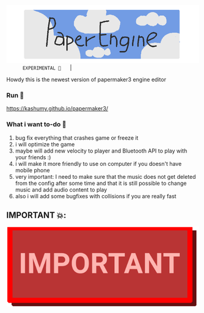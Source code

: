 ![Papermaker](https://raw.githubusercontent.com/Kashumy/assets/main/papermaker.png)
&nbsp;&nbsp;  &nbsp; &nbsp;&nbsp;&nbsp;    ` EXPERIMENTAL 🌺` &nbsp;&nbsp;&nbsp;&nbsp;   |


Howdy this is the newest version of papermaker3 engine editor
### Run 🌱
https://kashumy.github.io/papermaker3/
### What i want to-do 🌵
1. bug fix everything that crashes game or freeze it
2. i will optimize the game
3. maybe will add new velocity to player and Bluetooth API to play with your friends :)
4. i will make it more friendly to use on computer if you doesn't have mobile phone
5.  very important: I need to make sure that the music does not get deleted from the config after some time and that it is still possible to change music and add audio content to play
6.  also i will add some bugfixes with collisions if you are really fast 


## IMPORTANT 💥: 
[![Important Informations](https://raw.githubusercontent.com/Kashumy/assets/main/important.png)](IMPORTANT.md)


